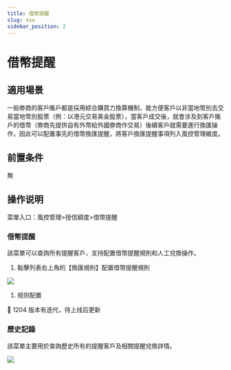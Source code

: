 ```yaml
---
title: 借幣提醒
slug: xxx
sidebar_position: 2
---
```



# 借幣提醒

## 適用場景

一般劵商的客戶賬戶都是採用綜合購買力換算機制，能方便客戶以非當地幣別去交易當地幣別股票（例：以港元交易美金股票），當客戶成交後，就會涉及到客戶賬戶的借幣（劵商先提供自有外幣給外國劵商作交易）後續客戶就需要進行換匯操作，因此可以配置事先的借幣換匯提醒，將客戶換匯提醒事項列入風控管理維度。

## 前置条件

無

## 操作说明

菜單入口：風控管理&gt;授信額度&gt;借幣提醒

### 借幣提醒

該菜單可以查詢所有提醒客戶，支持配置借幣提醒規則和人工兌換操作。

1. 點擊列表右上角的【換匯規則】配置借幣提醒規則

<img src="/assets/CUSgbEbPLogSZyxUcCScPDN5nAm.png"/>

1. 规则配置

<div class="callout callout-bg-2 callout-border-2">
<p>📌 1204 版本有迭代，待上线后更新</p>
</div>

### 歷史記錄

該菜單主要用於查詢歷史所有的提醒客戶及相關提醒兌換詳情。

<img src="/assets/QG7vb6a0gopDZOx5NAucgHIpnrd.png"/>

